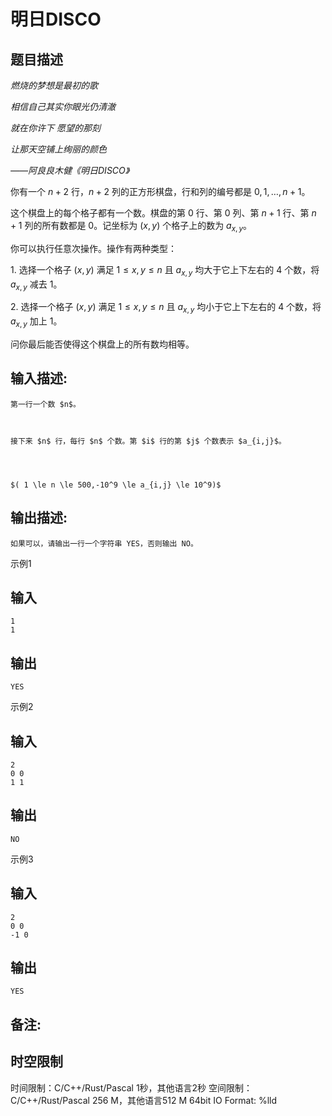 # 明日DISCO

## 题目描述

_燃烧的梦想是最初的歌_  


_相信自己其实你眼光仍清澈_

_就在你许下 愿望的那刻_

_让那天空铺上绚丽的颜色_

_——阿良良木健《明日DISCO》_

  


你有一个 $n+2$ 行，$n+2$ 列的正方形棋盘，行和列的编号都是 $0,1,\dots, n+1$。  
  
这个棋盘上的每个格子都有一个数。棋盘的第 $0$ 行、第 $0$ 列、第 $n+1$ 行、第 $n+1$ 列的所有数都是 $0$。记坐标为 $(x,y)$ 个格子上的数为 $a_{x,y}$。  
  
你可以执行任意次操作。操作有两种类型：  
  
1\. 选择一个格子 $(x,y)$ 满足 $1\le x,y\le n$ 且 $a_{x,y}$ 均大于它上下左右的 $4$ 个数，将 $a_{x,y}$ 减去 $1$。  
  
2\. 选择一个格子 $(x,y)$ 满足 $1\le x,y\le n$ 且 $a_{x,y}$ 均小于它上下左右的 $4$ 个数，将 $a_{x,y}$ 加上 $1$。  
  
问你最后能否使得这个棋盘上的所有数均相等。  


## 输入描述:
    
    
    第一行一个数 $n$。  
      
    
    
    接下来 $n$ 行，每行 $n$ 个数。第 $i$ 行的第 $j$ 个数表示 $a_{i,j}$。
    
      
    
    
    $( 1 \le n \le 500,-10^9 \le a_{i,j} \le 10^9)$  
    

## 输出描述:
    
    
    如果可以，请输出一行一个字符串 YES，否则输出 NO。

示例1 

## 输入
    
    
    1
    1

## 输出
    
    
    YES

示例2 

## 输入
    
    
    2
    0 0
    1 1

## 输出
    
    
    NO

示例3 

## 输入
    
    
    2
    0 0
    -1 0

## 输出
    
    
    YES

## 备注:
    
    
      
    


## 时空限制

时间限制：C/C++/Rust/Pascal 1秒，其他语言2秒
空间限制：C/C++/Rust/Pascal 256 M，其他语言512 M
64bit IO Format: %lld